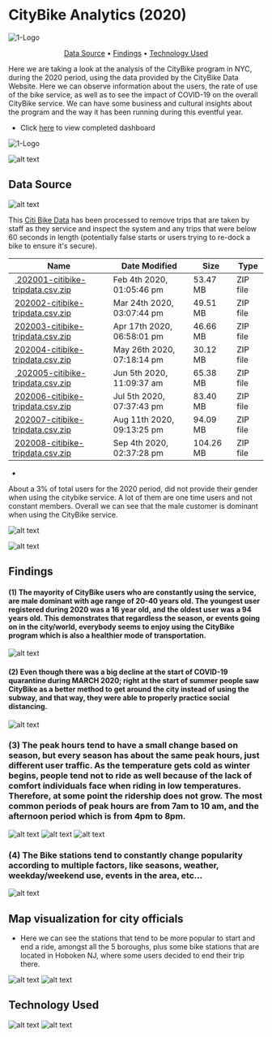 
# CityBike Analytics (2020)

![1-Logo](images/covidcity.jpg)

<p align="center">
  <a href="#data-source">Data Source</a> •
  <a href="#findings">Findings</a> •
  <a href="#technology-Used">Technology Used</a>
</p>

Here we are taking a look at the analysis of the CityBike program in NYC, during the 2020 period, using the data provided by the CityBike Data Website. Here we can observe information about the users, the rate of use of the bike service, as well as to see the impact of COVID-19 on the overall CityBike service. We can have some business and cultural insights about the program and the way it has been running during this eventful year. 
 
* Click [here](https://public.tableau.com/profile/duvan8801#!/vizhome/CityBikeAnalytics2020/MapsTrendingStartEnd) to view completed dashboard

![1-Logo](images/peakhours.png)

![alt text](images/topbottom10.png)

## Data Source
![alt text](images/citylogo.png)

This [Citi Bike Data](https://www.citibikenyc.com/system-data) has been processed to remove trips that are taken by staff as they service and inspect the system and any trips that were below 60 seconds in length 
(potentially false starts or users trying to re-dock a bike to ensure it's secure).

<table class="hide-while-loading table table-striped">
<tbody id="tbody-content">
<thead>
<tr>
<th>Name</th>
<th>Date Modified</th>
<th>Size</th>
<th>Type</th>
</tr>
</thead>
<tr>
<td>&nbsp;<a href="https://s3.amazonaws.com/tripdata/202001-citibike-tripdata.csv.zip"> 202001-citibike-tripdata.csv.zip</a></td>
<td>Feb 4th 2020, 01:05:46 pm</td>
<td>53.47 MB</td>
<td>ZIP file</td>
</tr>
<tr>
<td>&nbsp;<a href="https://s3.amazonaws.com/tripdata/202002-citibike-tripdata.csv.zip">202002-citibike-tripdata.csv.zip</a></td>
<td>Mar 24th 2020, 03:07:44 pm</td>
<td>49.51 MB</td>
<td>ZIP file</td>
</tr>
<tr>
<td>&nbsp;<a href="https://s3.amazonaws.com/tripdata/202003-citibike-tripdata.csv.zip">202003-citibike-tripdata.csv.zip</a></td>
<td>Apr 17th 2020, 06:58:01 pm</td>
<td>46.66 MB</td>
<td>ZIP file</td>
</tr>
<tr>
<td>&nbsp;<a href="https://s3.amazonaws.com/tripdata/202004-citibike-tripdata.csv.zip">202004-citibike-tripdata.csv.zip</a></td>
<td>May 26th 2020, 07:18:14 pm</td>
<td>30.12 MB</td>
<td>ZIP file</td>
</tr>
<tr>
<td>&nbsp;<a href="https://s3.amazonaws.com/tripdata/202005-citibike-tripdata.csv.zip"> 202005-citibike-tripdata.csv.zip</a></td>
<td>Jun 5th 2020, 11:09:37 am</td>
<td>65.38 MB</td>
<td>ZIP file</td>
</tr>
<tr>
<td>&nbsp;<a href="https://s3.amazonaws.com/tripdata/202006-citibike-tripdata.csv.zip">202006-citibike-tripdata.csv.zip</a></td>
<td>Jul 5th 2020, 07:37:43 pm</td>
<td>83.40 MB</td>
<td>ZIP file</td>
</tr>
<tr>
<td>&nbsp;<a href="https://s3.amazonaws.com/tripdata/202007-citibike-tripdata.csv.zip">202007-citibike-tripdata.csv.zip</a></td>
<td>Aug 11th 2020, 09:13:25 pm</td>
<td>94.09 MB</td>
<td>ZIP file</td>
</tr>
<tr>
<td>&nbsp;<a href="https://s3.amazonaws.com/tripdata/202008-citibike-tripdata.csv.zip">202008-citibike-tripdata.csv.zip</a></td>
<td>Sep 4th 2020, 02:37:28 pm</td>
<td>104.26 MB</td>
<td>ZIP file</td>
</tr>
</tbody>
</table>


*
About a 3% of total users for the 2020 period, did not provide their gender when using the citybike service. A lot of them are one time users and not constant members. Overall we can see that the male customer is dominant when using the CityBike service. 

![alt text](images/genderspring.png)

![alt text](images/gendert.png)


## Findings 


#### (1) The mayority of CityBike users who are constantly using the service, are male dominant with age range of 20-40 years old. The youngest user registered during 2020 was a 16 year old, and the oldest user was a 94 years old. This demonstrates that regardless the season, or events going on in the city/world, everybody seems to enjoy using the CityBike program which is also a healthier mode of transportation. 

![alt text](images/age.png) 

#### (2) Even though there was a big decline at the start of COVID-19 quarantine during MARCH 2020; right at the start of summer people saw CityBike as a better method to get around the city instead of using the subway, and that way, they were able to properly practice social distancing. 


![alt text](images/use.png)


### (3) The peak hours tend to have a small change based on season, but every season has about the same peak hours, just different user traffic. As the temperature gets cold as winter begins, people tend not to ride as well because of the lack of comfort individuals face when riding in low temperatures. Therefore, at some point the ridership does not grow. The most common periods of peak hours are from 7am to 10 am, and the afternoon period which is from 4pm to 8pm. 

![alt text](images/peakhours.png)
![alt text](images/springpeak.png)
![alt text](images/summerpeak.png)

### (4) The Bike stations tend to constantly change popularity according to multiple factors, like seasons, weather, weekday/weekend use, events in the area, etc...

![alt text](images/popular.png)


## Map visualization for city officials

* Here we can see the stations that tend to be more popular to start and end a ride, amongst all the 5 boroughs, plus some bike stations that are located in Hoboken NJ, where some users decided to end their trip there. 

![alt text](images/mapstart.png)
![alt text](images/mapend.png)

## Technology Used

![alt text](images/tableaulogo.png)
![alt text](images/jupyterlogo.png)

